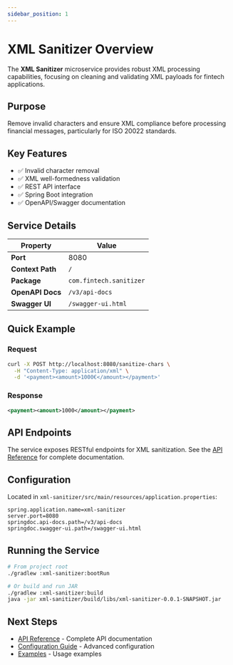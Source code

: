 ```yaml
---
sidebar_position: 1
---
```


# XML Sanitizer Overview

The **XML Sanitizer** microservice provides robust XML processing capabilities, focusing on cleaning and validating XML payloads for fintech applications.

## Purpose

Remove invalid characters and ensure XML compliance before processing financial messages, particularly for ISO 20022 standards.

## Key Features

- ✅ Invalid character removal
- ✅ XML well-formedness validation
- ✅ REST API interface
- ✅ Spring Boot integration
- ✅ OpenAPI/Swagger documentation

## Service Details

| Property | Value |
|----------|-------|
| **Port** | 8080 |
| **Context Path** | `/` |
| **Package** | `com.fintech.sanitizer` |
| **OpenAPI Docs** | `/v3/api-docs` |
| **Swagger UI** | `/swagger-ui.html` |

## Quick Example

### Request
```bash
curl -X POST http://localhost:8080/sanitize-chars \
  -H "Content-Type: application/xml" \
  -d '<payment><amount>1000€</amount></payment>'
```

### Response
```xml
<payment><amount>1000</amount></payment>
```

## API Endpoints

The service exposes RESTful endpoints for XML sanitization. See the [API Reference](/docs/xml-sanitizer/api) for complete documentation.

## Configuration

Located in `xml-sanitizer/src/main/resources/application.properties`:

```properties
spring.application.name=xml-sanitizer
server.port=8080
springdoc.api-docs.path=/v3/api-docs
springdoc.swagger-ui.path=/swagger-ui.html
```

## Running the Service

```bash
# From project root
./gradlew :xml-sanitizer:bootRun

# Or build and run JAR
./gradlew :xml-sanitizer:build
java -jar xml-sanitizer/build/libs/xml-sanitizer-0.0.1-SNAPSHOT.jar
```

## Next Steps

- [API Reference](/docs/xml-sanitizer/api) - Complete API documentation
- [Configuration Guide](/docs/xml-sanitizer/configuration) - Advanced configuration
- [Examples](/docs/xml-sanitizer/examples) - Usage examples
